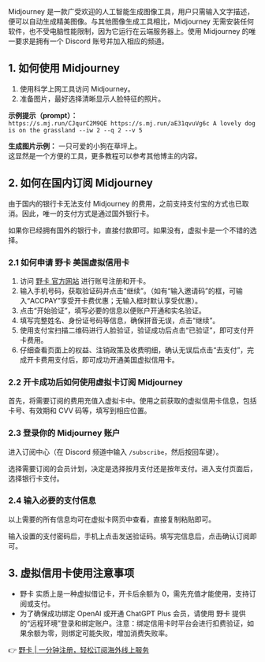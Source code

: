 Midjourney 是一款广受欢迎的人工智能生成图像工具，用户只需输入文字描述，便可以自动生成精美图像。与其他图像生成工具相比，Midjourney 无需安装任何软件，也不受电脑性能限制，因为它运行在云端服务器上。使用 Midjourney 的唯一要求是拥有一个 Discord 账号并加入相应的频道。

## 1. 如何使用 Midjourney

1. 使用科学上网工具访问 Midjourney。
2. 准备图片，最好选择清晰显示人脸特征的照片。

**示例提示（prompt）：**  
`https://s.mj.run/CJqurC2M9QE https://s.mj.run/aE31qvuVg6c A lovely dog is on the grassland --iw 2 --q 2 --v 5`

**生成图片示例：** 一只可爱的小狗在草坪上。  
这显然是一个方便的工具，更多教程可以参考其他博主的内容。

## 2. 如何在国内订阅 Midjourney

由于国内的银行卡无法支付 Midjourney 的费用，之前支持支付宝的方式也已取消。因此，唯一的支付方式是通过国外银行卡。

如果你已经拥有国外的银行卡，直接付款即可。如果没有，虚拟卡是一个不错的选择。

### 2.1 如何申请 野卡 美国虚拟信用卡

1. 访问 [野卡 官方网站](https://bit.ly/bewildcard) 进行账号注册和开卡。
2. 输入手机号码，获取验证码并点击“继续”。（如有“输入邀请码”的框，可输入“ACCPAY”享受开卡费优惠；无输入框时默认享受优惠）。
3. 点击“开始验证”，填写必要的信息以便账户开通和实名验证。
4. 填写完整姓名、身份证号码等信息，确保拼音无误，点击“继续”。
5. 使用支付宝扫描二维码进行人脸验证，验证成功后点击“已验证”，即可支付开卡费用。
6. 仔细查看页面上的权益、注销政策及收费明细，确认无误后点击“去支付”，完成开卡费用支付后，即可成功开通美国虚拟信用卡。

### 2.2 开卡成功后如何使用虚拟卡订阅 Midjourney

首先，将需要订阅的费用充值入虚拟卡中。使用之前获取的虚拟信用卡信息，包括卡号、有效期和 CVV 码等，填写到相应位置。

### 2.3 登录你的 Midjourney 账户

进入订阅中心（在 Discord 频道中输入 `/subscribe`，然后按回车键）。

选择需要订阅的会员计划，决定是选择按月支付还是按年支付。进入支付页面后，选择银行卡支付。

### 2.4 输入必要的支付信息

以上需要的所有信息均可在虚拟卡网页中查看，直接复制粘贴即可。

输入设置的支付密码后，手机上点击发送验证码。填写完信息后，点击确认订阅即可。

## 3. 虚拟信用卡使用注意事项

- 野卡 实质上是一种虚拟借记卡，开卡后余额为 0，需先充值才能使用，支持订阅或支付。
- 为了确保成功绑定 OpenAI 或开通 ChatGPT Plus 会员，请使用 野卡 提供的“远程环境”登录和绑定账户。注意：绑定信用卡时平台会进行扣费验证，如果余额为零，则绑定可能失败，增加消费失败率。

👉 [野卡 | 一分钟注册，轻松订阅海外线上服务](https://bit.ly/bewildcard)